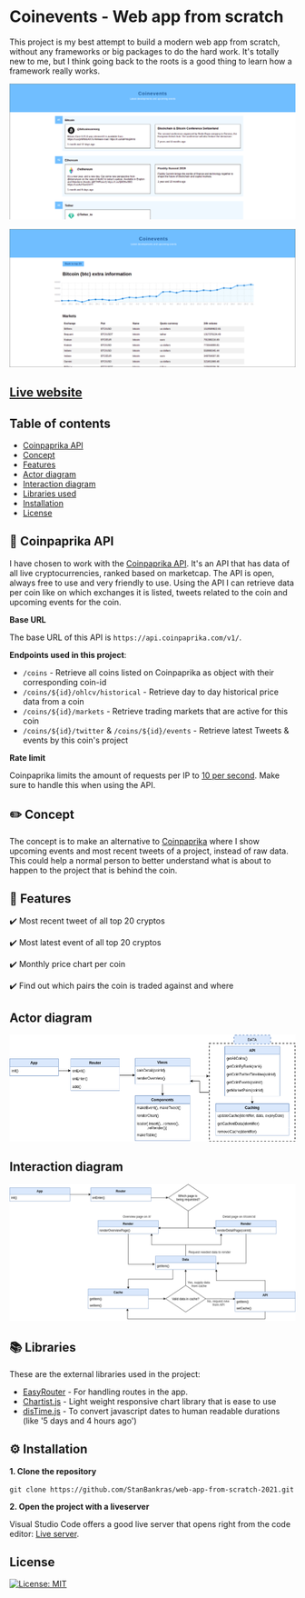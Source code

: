 # Coinevents - Web app from scratch

This project is my best attempt to build a modern web app from scratch, without any frameworks or big packages to do the hard work. It's totally new to me,
but I think going back to the roots is a good thing to learn how a framework really works.

![Actor diagram](https://github.com/StanBankras/web-app-from-scratch-2021/blob/master/public/img/front-page.png?raw=true)

![Actor diagram](https://github.com/StanBankras/web-app-from-scratch-2021/blob/master/public/img/detail-page.png?raw=true)

## [Live website](https://stanbankras.github.io/web-app-from-scratch-2021/)

## Table of contents
* [Coinpaprika API](https://github.com/StanBankras/web-app-from-scratch-2021#sweet_potato-coinpaprika-api)
* [Concept](https://github.com/StanBankras/web-app-from-scratch-2021#pencil2-concept)
* [Features](https://github.com/StanBankras/web-app-from-scratch-2021#rocket-features)
* [Actor diagram](https://github.com/StanBankras/web-app-from-scratch-2021#actor-diagram)
* [Interaction diagram](https://github.com/StanBankras/web-app-from-scratch-2021#interaction-diagram)
* [Libraries used](https://github.com/StanBankras/web-app-from-scratch-2021#books-libraries)
* [Installation](https://github.com/StanBankras/web-app-from-scratch-2021#gear-installation)
* [License](https://github.com/StanBankras/web-app-from-scratch-2021#features)

## :sweet_potato: Coinpaprika API
I have chosen to work with the [Coinpaprika API](https://api.coinpaprika.com/). It's an API that has data of all live cryptocurrencies, ranked based on marketcap. The API is open, always free to use and very friendly to use. Using the API I can retrieve data per coin like on which exchanges it is listed, tweets related to the coin and upcoming events for the coin.

**Base URL**

The base URL of this API is `https://api.coinpaprika.com/v1/`.

**Endpoints used in this project**:
* `/coins` - Retrieve all coins listed on Coinpaprika as object with their corresponding coin-id
* `/coins/${id}/ohlcv/historical` - Retrieve day to day historical price data from a coin
* `/coins/${id}/markets` - Retrieve trading markets that are active for this coin
* `/coins/${id}/twitter` & `/coins/${id}/events` - Retrieve latest Tweets & events by this coin's project

**Rate limit**

Coinpaprika limits the amount of requests per IP to [10 per second](https://api.coinpaprika.com/#section/Rate-limit). Make sure to handle this when using the API.

## :pencil2: Concept
The concept is to make an alternative to [Coinpaprika](https://coinpaprika.com/) where I show upcoming events and most recent tweets of a project, instead of raw data. This could help a normal person to better understand what is about to happen to the project that is behind the coin.

## :rocket: Features
:heavy_check_mark: Most recent tweet of all top 20 cryptos

:heavy_check_mark: Most latest event of all top 20 cryptos

:heavy_check_mark: Monthly price chart per coin

:heavy_check_mark: Find out which pairs the coin is traded against and where

## Actor diagram
![Actor diagram](https://github.com/StanBankras/web-app-from-scratch-2021/blob/master/public/img/actor-diagram-2.png?raw=true)

## Interaction diagram
![Interaction diagram](https://github.com/StanBankras/web-app-from-scratch-2021/blob/master/public/img/interaction-diagram-2.png?raw=true)

## :books: Libraries
These are the external libraries used in the project:
* [EasyRouter](https://github.com/aMarCruz/easyrouter) - For handling routes in the app.
* [Chartist.js](https://gionkunz.github.io/chartist-js/examples.html) - Light weight responsive chart library that is ease to use
* [disTime.js](https://www.npmjs.com/package/distime) - To convert javascript dates to human readable durations (like '5 days and 4 hours ago')

## :gear: Installation
**1. Clone the repository**

```git clone https://github.com/StanBankras/web-app-from-scratch-2021.git```

**2. Open the project with a liveserver**

Visual Studio Code offers a good live server that opens right from the code editor: [Live server](https://marketplace.visualstudio.com/items?itemName=ritwickdey.LiveServer). 

## License
[![License: MIT](https://img.shields.io/badge/License-MIT-yellow.svg)](https://opensource.org/licenses/MIT)